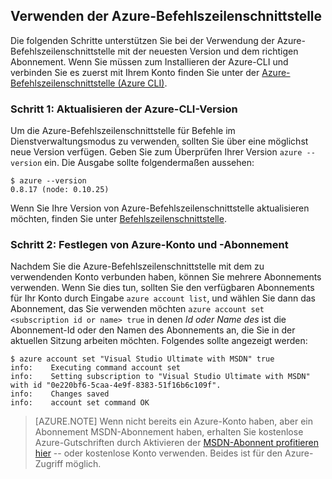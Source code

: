 <properties services="virtual-machines" title="Setting up Azure CLI for service management" authors="squillace" solutions="" manager="timlt" editor="tysonn" />

<tags
   ms.service="virtual-machine"
   ms.devlang="na"
   ms.topic="article"
   ms.tgt_pltfrm="linux"
   ms.workload="infrastructure"
   ms.date="04/13/2015"
   ms.author="rasquill" />

## Verwenden der Azure-Befehlszeilenschnittstelle

Die folgenden Schritte unterstützen Sie bei der Verwendung der Azure-Befehlszeilenschnittstelle mit der neuesten Version und dem richtigen Abonnement. Wenn Sie müssen zum Installieren der Azure-CLI und verbinden Sie es zuerst mit Ihrem Konto finden Sie unter der [Azure-Befehlszeilenschnittstelle (Azure CLI)](xplat-cli-install.md).

### Schritt 1: Aktualisieren der Azure-CLI-Version

Um die Azure-Befehlszeilenschnittstelle für Befehle im Dienstverwaltungsmodus zu verwenden, sollten Sie über eine möglichst neue Version verfügen. Geben Sie zum Überprüfen Ihrer Version `azure --version` ein. Die Ausgabe sollte folgendermaßen aussehen:

    $ azure --version
    0.8.17 (node: 0.10.25)

Wenn Sie Ihre Version von Azure-Befehlszeilenschnittstelle aktualisieren möchten, finden Sie unter [Befehlszeilenschnittstelle](https://github.com/Azure/azure-xplat-cli).

### Schritt 2: Festlegen von Azure-Konto und -Abonnement

Nachdem Sie die Azure-Befehlszeilenschnittstelle mit dem zu verwendenden Konto verbunden haben, können Sie mehrere Abonnements verwenden. Wenn Sie dies tun, sollten Sie den verfügbaren Abonnements für Ihr Konto durch Eingabe `azure account list`, und wählen Sie dann das Abonnement, das Sie verwenden möchten `azure account set <subscription id or name> true` in denen _Id oder Name des_ ist die Abonnement-Id oder den Namen des Abonnements an, die Sie in der aktuellen Sitzung arbeiten möchten. Folgendes sollte angezeigt werden:

    $ azure account set "Visual Studio Ultimate with MSDN" true
    info:    Executing command account set
    info:    Setting subscription to "Visual Studio Ultimate with MSDN" with id "0e220bf6-5caa-4e9f-8383-51f16b6c109f".
    info:    Changes saved
    info:    account set command OK

> [AZURE.NOTE] Wenn nicht bereits ein Azure-Konto haben, aber ein Abonnement MSDN-Abonnement haben, erhalten Sie kostenlose Azure-Gutschriften durch Aktivieren der [MSDN-Abonnent profitieren hier](http://azure.microsoft.com/pricing/member-offers/msdn-benefits-details/) -- oder kostenlose Konto verwenden. Beides ist für den Azure-Zugriff möglich.


